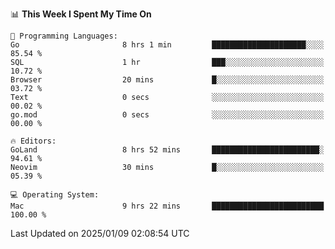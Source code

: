 <!--START_SECTION:waka-->
📊 **This Week I Spent My Time On** 

```text
💬 Programming Languages: 
Go                       8 hrs 1 min         █████████████████████░░░░   85.54 % 
SQL                      1 hr                ███░░░░░░░░░░░░░░░░░░░░░░   10.72 % 
Browser                  20 mins             █░░░░░░░░░░░░░░░░░░░░░░░░   03.72 % 
Text                     0 secs              ░░░░░░░░░░░░░░░░░░░░░░░░░   00.02 % 
go.mod                   0 secs              ░░░░░░░░░░░░░░░░░░░░░░░░░   00.00 % 

🔥 Editors: 
GoLand                   8 hrs 52 mins       ████████████████████████░   94.61 % 
Neovim                   30 mins             █░░░░░░░░░░░░░░░░░░░░░░░░   05.39 % 

💻 Operating System: 
Mac                      9 hrs 22 mins       █████████████████████████   100.00 % 
```


 Last Updated on 2025/01/09 02:08:54 UTC
<!--END_SECTION:waka-->
